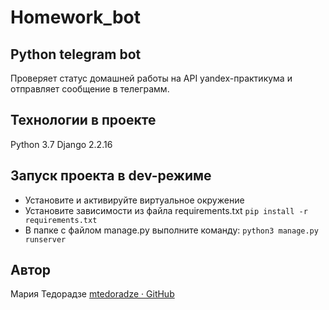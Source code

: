 # Homework_bot
## Python telegram bot 
Проверяет статус домашней работы на API yandex-практикума и отправляет сообщение в телеграмм.

## Технологии в проекте
Python 3.7
Django 2.2.16

## Запуск проекта в dev-режиме
* Установите и активируйте виртуальное окружение
* Установите зависимости из файла requirements.txt
`pip install -r requirements.txt`
* В папке с файлом manage.py выполните команду:
`python3 manage.py runserver`

## Автор
Мария Тедорадзе
[mtedoradze · GitHub](https://github.com/mtedoradze) 